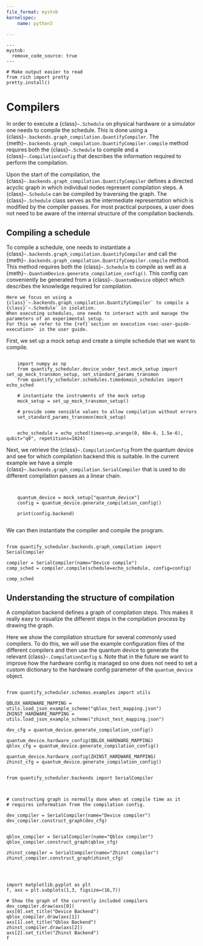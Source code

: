 ```yaml
---
file_format: mystnb
kernelspec:
    name: python3

---
```



```{code-cell} ipython3
---
mystnb:
  remove_code_source: true
---

# Make output easier to read
from rich import pretty
pretty.install()

```

# Compilers

In order to execute a {class}`~.Schedule` on physical hardware or a simulator one needs to compile the schedule.
This is done using a {class}`~.backends.graph_compilation.QuantifyCompiler`.
The {meth}`~.backends.graph_compilation.QuantifyCompiler.compile` method requires both the {class}`~.Schedule` to compile and a {class}`~.CompilationConfig` that describes the information required to perform the compilation.

Upon the start of the compilation, the {class}`~.backends.graph_compilation.QuantifyCompiler` defines a directed acyclic graph in which individual nodes represent compilation steps.
A {class}`~.Schedule` can be compiled by traversing the graph.
The {class}`~.Schedule` class serves as the intermediate representation which is modified by the compiler passes.
For most practical purposes, a user does not need to be aware of the internal structure of the compilation backends.

## Compiling a schedule

To compile a schedule, one needs to instantiate a {class}`~.backends.graph_compilation.QuantifyCompiler` and call the {meth}`~.backends.graph_compilation.QuantifyCompiler.compile` method.
This method requires both the {class}`~.Schedule` to compile as well as a {meth}`~.QuantumDevice.generate_compilation_config()`.
This config can conveniently be generated from a {class}`~.QuantumDevice` object which describes the knowledge required for compilation.

```{note}
Here we focus on using a {class}`~.backends.graph_compilation.QuantifyCompiler` to compile a {class}`~.Schedule` in isolation.
When executing schedules, one needs to interact with and manage the parameters of an experimental setup.
For this we refer to the {ref}`section on execution <sec-user-guide-execution>` in the user guide.
```

First, we set up a mock setup and create a simple schedule that we want to compile.

```{code-cell}

    import numpy as np
    from quantify_scheduler.device_under_test.mock_setup import set_up_mock_transmon_setup, set_standard_params_transmon
    from quantify_scheduler.schedules.timedomain_schedules import echo_sched

    # instantiate the instruments of the mock setup
    mock_setup = set_up_mock_transmon_setup()

    # provide some sensible values to allow compilation without errors
    set_standard_params_transmon(mock_setup)


    echo_schedule = echo_sched(times=np.arange(0, 60e-6, 1.5e-6), qubit="q0", repetitions=1024)

```

Next, we retrieve the {class}`~.CompilationConfig` from the quantum device and see for which compilation backend this is suitable.
In the current example we have a simple {class}`~.backends.graph_compilation.SerialCompiler` that is used to do different compilation passes as a linear chain.

```{code-cell}


    quantum_device = mock_setup["quantum_device"]
    config = quantum_device.generate_compilation_config()

    print(config.backend)


```

We can then instantiate the compiler and compile the program.

```{code-cell}

from quantify_scheduler.backends.graph_compilation import SerialCompiler

compiler = SerialCompiler(name="Device compile")
comp_sched = compiler.compile(schedule=echo_schedule, config=config)

comp_sched

```

## Understanding the structure of compilation

A compilation backend defines a graph of compilation steps.
This makes it really easy to visualize the different steps in the compilation process by drawing the graph.

Here we show the compilation structure for several commonly used compilers.
To do this, we will use the example configuration files of the different compilers and then use the quantum device to generate the relevant {class}`~.CompilationConfig` s.
Note that in the future we want to improve how the hardware config is managed so one does not need to set a custom dictionary to the hardware config parameter of the ``quantum_device`` object.


```{code-cell}

from quantify_scheduler.schemas.examples import utils

QBLOX_HARDWARE_MAPPING = utils.load_json_example_scheme("qblox_test_mapping.json")
ZHINST_HARDWARE_MAPPING = utils.load_json_example_scheme("zhinst_test_mapping.json")

dev_cfg = quantum_device.generate_compilation_config()

quantum_device.hardware_config(QBLOX_HARDWARE_MAPPING)
qblox_cfg = quantum_device.generate_compilation_config()

quantum_device.hardware_config(ZHINST_HARDWARE_MAPPING)
zhinst_cfg = quantum_device.generate_compilation_config()

```

```{code-cell}

from quantify_scheduler.backends import SerialCompiler



# constructing graph is normally done when at compile time as it
# requires information from the compilation config.

dev_compiler = SerialCompiler(name="Device compiler")
dev_compiler.construct_graph(dev_cfg)


qblox_compiler = SerialCompiler(name="Qblox compiler")
qblox_compiler.construct_graph(qblox_cfg)

zhinst_compiler = SerialCompiler(name="Zhinst compiler")
zhinst_compiler.construct_graph(zhinst_cfg)




import matplotlib.pyplot as plt
f, axs = plt.subplots(1,3, figsize=(16,7))

# Show the graph of the currently included compilers
dev_compiler.draw(axs[0])
axs[0].set_title("Device Backend")
qblox_compiler.draw(axs[1])
axs[1].set_title("Qblox Backend")
zhinst_compiler.draw(axs[2])
axs[2].set_title("Zhinst Backend")
f

```

